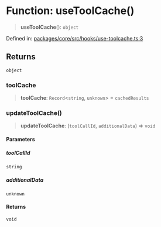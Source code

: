 # Function: useToolCache()

> **useToolCache**(): `object`

Defined in: [packages/core/src/hooks/use-toolcache.ts:3](https://github.com/GeoDaCenter/openassistant/blob/bf312b357cb340f1f76fa8b62441fb39bcbce0ce/packages/core/src/hooks/use-toolcache.ts#L3)

## Returns

`object`

### toolCache

> **toolCache**: `Record`\<`string`, `unknown`\> = `cachedResults`

### updateToolCache()

> **updateToolCache**: (`toolCallId`, `additionalData`) => `void`

#### Parameters

##### toolCallId

`string`

##### additionalData

`unknown`

#### Returns

`void`
